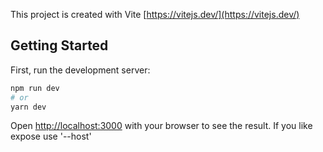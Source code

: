 This project is created with Vite [https://vitejs.dev/](https://vitejs.dev/)

## Getting Started

First, run the development server:

```bash
npm run dev
# or
yarn dev
```

Open [http://localhost:3000](http://localhost:3000) with your browser to see the result.
If you like expose use '--host'
